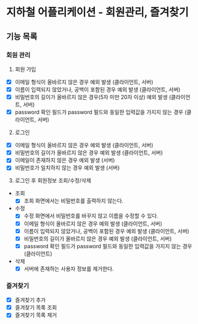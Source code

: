 # 지하철 어플리케이션 - 회원관리, 즐겨찾기

## 기능 목록

### 회원 관리

1. 회원 가입
- [X] 이메일 형식이 올바르지 않은 경우 예외 발생 (클라이언트, 서버)
- [X] 이름이 입력되지 않았거나, 공백이 포함된 경우 예외 발생 (클라이언트, 서버)
- [X] 비밀번호의 길이가 올바르지 않은 경우(5자 미만 20자 이상) 예외 발생 (클라이언트, 서버)
- [X] password 확인 필드가 password 필드와 동일한 입력값을 가지지 않는 경우 (클라이언트, 서버)

2. 로그인
- [X] 이메일 형식이 올바르지 않은 경우 예외 발생 (클라이언트, 서버)
- [X] 비밀번호의 길이가 올바르지 않은 경우 예외 발생 (클라이언트, 서버)
- [X] 이메일이 존재하지 않은 경우 예외 발생 (서버)
- [X] 비밀번호가 일치하지 않는 경우 예외 발생 (서버)

3. 로그인 후 회원정보 조회/수정/삭제
- 조회
    - [X] 조회 화면에서는 비밀번호를 출력하지 않는다.
- 수정
    - [X] 수정 화면에서 비밀번호를 바꾸지 않고 이름을 수정할 수 있다.
    - [X] 이메일 형식이 올바르지 않은 경우 예외 발생 (클라이언트, 서버)
    - [X] 이름이 입력되지 않았거나, 공백이 포함된 경우 예외 발생 (클라이언트, 서버)
    - [X] 비밀번호의 길이가 올바르지 않은 경우 예외 발생 (클라이언트, 서버)
    - [X] password 확인 필드가 password 필드와 동일한 입력값을 가지지 않는 경우 (클라이언트)
- 삭제
    - [X] 서버에 존재하는 사용자 정보를 제거한다.

### 즐겨찾기

- [X] 즐겨찾기 추가
- [X] 즐겨찾기 목록 조회
- [X] 즐겨찾기 목록 제거
